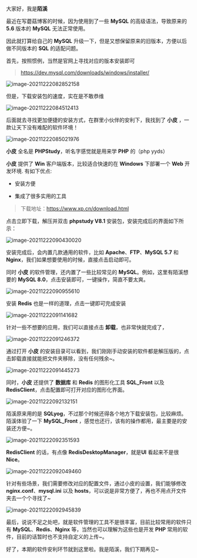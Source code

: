 大家好，我是**陌溪**

最近在写蘑菇博客的时候，因为使用到了一些 **MySQL** 的高级语法，导致原来的 **5.6** 版本的 **MySQL** 无法正常使用。

因此就打算给自己的 **MySQL** 升级一下，但是又想保留原来的旧版本，方便以后做不同版本的 **SQL** 的适配问题。

首先，按照惯例，当然是官网上寻找对应的版本安装即可

> https://dev.mysql.com/downloads/windows/installer/


![image-20211222082852158](images/image-20211222082852158.png)

但是，下载安装包的速度，实在是不敢恭维


![image-20211222084512413](images/image-20211222084512413.png)

后面就去寻找更加便捷的安装方式，在群里小伙伴的安利下，我找到了  **小皮** ，一款让天下没有难配的软件环境！


![image-20211222085021976](images/image-20211222085021976.png)

**小皮** 全名是 **PHPStudy**，听名字感觉就是用来学 **PHP** 的（php yyds）

**小皮** 提供了 **Win** 客户端版本，比较适合快速的在 **Windows** 下部署一个 **Web** 开发环境. 有如下优点:

- 安装方便

- 集成了很多实用的工具

> 下载地址：https://www.xp.cn/download.html

点击立即下载，解压并双击 **phpstudy V8.1** 安装包，安装完成后的界面如下所示：


![image-20211222090430020](images/image-20211222090430020.png)

安装完成后，会内置几款通用的软件，比如 **Apache**、**FTP**、**MySQL 5.7** 和 **Nginx**，我们如果想要使用的时候，直接点击启动即可。

同时 **小皮** 的软件管理，还内置了一些比较常见的 **MySQL**。例如，这里有陌溪想要的 **MySQL 8.0**，点击安装即可，一键操作，简直不要太爽。 


![image-20211222090955610](images/image-20211222090955610.png)

安装 **Redis** 也是一样的道理，点击一键即可完成安装


![image-20211222091141682](images/image-20211222091141682.png)

针对一些不想要的应用，我们可以直接点击 **卸载**，也非常快就完成了，


![image-20211222091246372](images/image-20211222091246372.png)

通过打开 **小皮** 的安装目录可以看到，我们刚刚手动安装的软件都是解压版的，点击卸载直接就能把文件夹移除，没有任何残余~。


![image-20211222091445273](images/image-20211222091445273.png)

同时，**小皮** 还提供了 **数据库** 和 **Redis** 的图形化工具 **SQL_Front** 以及 **RedisClient**，点击配置即可打开对应的图形化界面。


![image-20211222092132151](images/image-20211222092132151.png)

陌溪原来用的是 **SQLyog**，不过那个时候还得各个地方下载安装包，比较麻烦。陌溪体验了一下 **MySQL_Front** ，感觉也还行，该有的操作都用，最主要是的安装还方便~。


![image-20211222092351593](images/image-20211222092351593.png)

**RedisClient** 的话，有点像 **RedisDesktopManager**，就是**UI** 看起来不是很 **Nice**。


![image-20211222092049460](images/image-20211222092049460.png)

针对有些场景，我们需要修改对应的配置文件，通过小皮的设置，我们能够修改 **nginx.conf**、**mysql.ini** 以及 **hosts**，可以说是非常方便了，再也不用点开文件夹去一个个寻找了~


![image-20211222092945839](images/image-20211222092945839.png)

最后，说说不足之处吧，就是软件管理的工具不是很丰富，目前比较常用的软件只有 **MySQL**、**Redis**、**Nginx** 等，当然也可以理解为这些也是开发 **PHP** 常用的软件，目前的话暂时也不支持自定义的上传~。

好了，本期的软件安利环节就到这里啦。我是陌溪，我们下期再见~